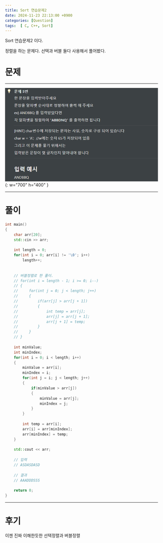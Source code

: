 ```yaml
---
title: Sort 연습문제2
date: 2024-11-23 22:13:00 +0900
categories: [Question]  
tags:  [ C, C++, Sort]
---
```


Sort 연습문제2 이다.

정렬을 하는 문제다. 선택과 버블 둘다 사용해서 풀어봤다.

# 문제   
---------------------------------------
![Desktop View](/assets/img/Sort2.png){: w="700" h="400" }

---------------------------------------

# 풀이

```c++
int main()
{
    char arr[20];
    std::cin >> arr;

    int length = 0;
    for(int i = 0; arr[i] != '\0'; i++)
        length++;


    // 버블정렬로 한 풀이.
    // for(int i = length - 1; i >= 0; i--)
    // {
    //     for(int j = 0; j < length; j++)
    //     {
    //         if(arr[j] > arr[j + 1])
    //         {
    //             int temp = arr[j];
    //             arr[j] = arr[j + 1];
    //             arr[j + 1] = temp;
    //         }
    //     }
    // }

    int minValue;
    int minIndex;
    for(int i = 0; i < length; i++)
    {
        minValue = arr[i];
        minIndex = i;
        for(int j = i; j < length; j++)
        {
            if(minValue > arr[j])
            {
                minValue = arr[j];
                minIndex = j;
            }
        }

        int temp = arr[i];
        arr[i] = arr[minIndex];
        arr[minIndex] = temp;
    }

    std::cout << arr;

    // 입력
    // ASDASDASD

    // 결과
    // AAADDDSSS

    return 0;
}
```
---------------------------------------

# 후기

이젠 진짜 이해한듯한 선택정렬과 버블정렬 
